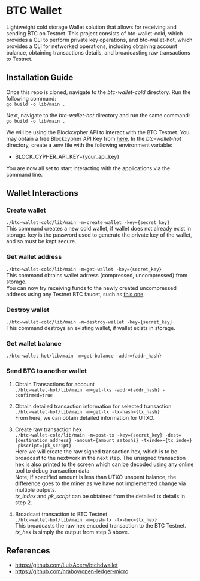 # BTC Wallet
Lightweight cold storage Wallet solution that allows for receiving and sending BTC on Testnet. This project consists of btc-wallet-cold, which provides a CLI to perform private key operations, and btc-wallet-hot, which provides a CLI for networked operations, including obtaining account balance, obtaining transactions details, and broadcasting raw transactions to Testnet.

## Installation Guide
Once this repo is cloned, navigate to the *btc-wallet-cold* directory. Run the following command:  
`go build -o lib/main .`  
  
Next, navigate to the *btc-wallet-hot* directory and run the same command:  
 `go build -o lib/main .`

 We will be using the Blockcypher API to interact with the BTC Testnet. You may obtain a free Blockcypher API Key from [here](https://accounts.blockcypher.com). In the *btc-wallet-hot* directory, create a .env file with the following environment variable:
 * BLOCK_CYPHER_API_KEY={your_api_key}

You are now all set to start interacting with the applications via the command line.

## Wallet Interactions

### Create wallet 
`./btc-wallet-cold/lib/main -m=create-wallet -key={secret_key}`  
This command creates a new cold wallet, if wallet does not already exist in storage. key is the password used to generate the private key of the wallet, and so must be kept secure. 

### Get wallet address
`./btc-wallet-cold/lib/main -m=get-wallet -key={secret_key}`  
This command obtains wallet adrress (compressed, uncompressed) from storage.  
You can now try receiving funds to the newly created uncompressed address using any Testnet BTC faucet, such as [this one](https://testnet-faucet.mempool.co). 

### Destroy wallet 
`./btc-wallet-cold/lib/main -m=destroy-wallet -key={secret_key}`  
This command destroys an existing wallet, if wallet exists in storage.

### Get wallet balance
`./btc-wallet-hot/lib/main -m=get-balance -addr={addr_hash}`

### Send BTC to another wallet
1. Obtain Transactions for account  
`./btc-wallet-hot/lib/main -m=get-txs -addr={addr_hash} -confirmed=true`
2. Obtain detailed transaction information for selected transaction  
`./btc-wallet-hot/lib/main -m=get-tx -tx-hash={tx_hash}`  
From here, we can obtain detailed information for UTXO.
3. Create raw transaction hex  
`./btc-wallet-cold/lib/main -m=post-tx -key={secret_key} -dest={destination_address} -amount={amount_satoshi} -txindex={tx_index} -pkscript={pk_script}`  
Here we will create the raw signed transaction hex, which is to be broadcast to the nextwork in the next step. The unsigned transaction hex is also printed to the screen which can be decoded using any online tool to debug transaction data.  
Note, if specified amount is less than UTXO unspent balance, the difference goes to the miner as we have not implemented change via multiple outputs.  
*tx_index* and *pk_script* can be obtained from the detailed tx details in step 2. 

4. Broadcast transaction to BTC Testnet  
`./btc-wallet-hot/lib/main -m=push-tx -tx-hex={tx_hex}`  
This broadcasts the raw hex encoded transaction to the BTC Testnet. *tx_hex* is simply the output from step 3 above. 

## References 
* https://github.com/LuisAcerv/btchdwallet
* https://github.com/nraboy/open-ledger-micro